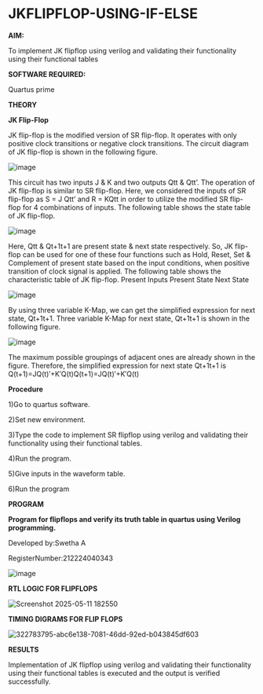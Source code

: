 # JKFLIPFLOP-USING-IF-ELSE

**AIM:** 

To implement  JK flipflop using verilog and validating their functionality using their functional tables

**SOFTWARE REQUIRED:**

Quartus prime

**THEORY**

**JK Flip-Flop**

JK flip-flop is the modified version of SR flip-flop. It operates with only positive clock transitions or negative clock transitions. The circuit diagram of JK flip-flop is shown in the following figure.

![image](https://github.com/naavaneetha/JKFLIPFLOP-USING-IF-ELSE/assets/154305477/a649c30b-232b-4558-b188-fd6c09845180)


This circuit has two inputs J & K and two outputs Qtt & Qtt’. The operation of JK flip-flop is similar to SR flip-flop. Here, we considered the inputs of SR flip-flop as S = J Qtt’ and R = KQtt in order to utilize the modified SR flip-flop for 4 combinations of inputs. The following table shows the state table of JK flip-flop.

![image](https://github.com/naavaneetha/JKFLIPFLOP-USING-IF-ELSE/assets/154305477/c4360742-e8a8-4937-b089-c46c0433f9a3)

 
Here, Qtt & Qt+1t+1 are present state & next state respectively. So, JK flip-flop can be used for one of these four functions such as Hold, Reset, Set & Complement of present state based on the input conditions, when positive transition of clock signal is applied. The following table shows the characteristic table of JK flip-flop. Present Inputs Present State Next State
 
![image](https://github.com/naavaneetha/JKFLIPFLOP-USING-IF-ELSE/assets/154305477/6c275261-a6d5-4c37-a3a7-1e88ca11c4cd)

By using three variable K-Map, we can get the simplified expression for next state, Qt+1t+1. Three variable K-Map for next state, Qt+1t+1 is shown in the following figure.
 
![image](https://github.com/naavaneetha/JKFLIPFLOP-USING-IF-ELSE/assets/154305477/5174f41b-0ce0-4329-a372-6d1943ea6673)

The maximum possible groupings of adjacent ones are already shown in the figure. Therefore, the simplified expression for next state Qt+1t+1 is Q(t+1)=JQ(t)′+K′Q(t)Q(t+1)=JQ(t)′+K′Q(t)

**Procedure**

1)Go to quartus software.

2)Set new environment.

3)Type the code to implement SR flipflop using verilog and validating their functionality using their functional tables.

4)Run the program.

5)Give inputs in the waveform table.

6)Run the program

**PROGRAM**

**Program for flipflops and verify its truth table in quartus using Verilog programming.**

Developed by:Swetha A

RegisterNumber:212224040343

![image](https://github.com/user-attachments/assets/85777835-9f8c-421b-bed0-0b119b60b9bc)


**RTL LOGIC FOR FLIPFLOPS**

![Screenshot 2025-05-11 182550](https://github.com/user-attachments/assets/ee7744f8-81c3-45b6-8e72-e81974a18bda)

**TIMING DIGRAMS FOR FLIP FLOPS**

![322783795-abc6e138-7081-46dd-92ed-b043845df603](https://github.com/user-attachments/assets/8e8e7df0-64d8-4157-8c65-e7aa53e8b9d7)



**RESULTS**

Implementation of JK flipflop using verilog and validating their functionality using their functional tables is executed and the output is verified successfully.
